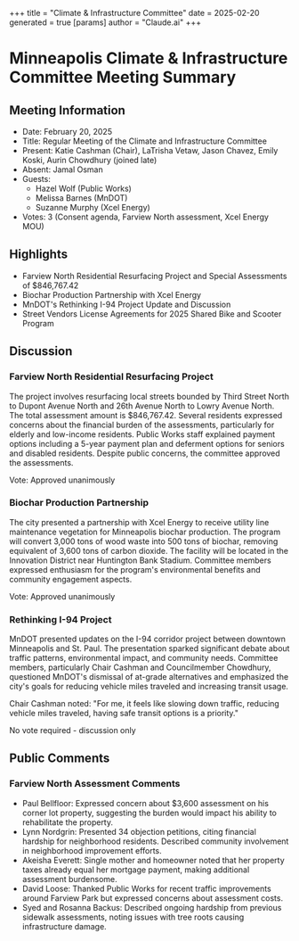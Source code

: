+++
title = "Climate & Infrastructure Committee"
date = 2025-02-20
 generated = true
[params]
  author = "Claude.ai"
+++

# Minneapolis Climate & Infrastructure Committee Meeting Summary

## Meeting Information
- Date: February 20, 2025
- Title: Regular Meeting of the Climate and Infrastructure Committee
- Present: Katie Cashman (Chair), LaTrisha Vetaw, Jason Chavez, Emily Koski, Aurin Chowdhury (joined late)
- Absent: Jamal Osman
- Guests: 
  - Hazel Wolf (Public Works)
  - Melissa Barnes (MnDOT)
  - Suzanne Murphy (Xcel Energy)
- Votes: 3 (Consent agenda, Farview North assessment, Xcel Energy MOU)

## Highlights
- Farview North Residential Resurfacing Project and Special Assessments of $846,767.42
- Biochar Production Partnership with Xcel Energy
- MnDOT's Rethinking I-94 Project Update and Discussion
- Street Vendors License Agreements for 2025 Shared Bike and Scooter Program

## Discussion

### Farview North Residential Resurfacing Project
The project involves resurfacing local streets bounded by Third Street North to Dupont Avenue North and 26th Avenue North to Lowry Avenue North. The total assessment amount is $846,767.42. Several residents expressed concerns about the financial burden of the assessments, particularly for elderly and low-income residents. Public Works staff explained payment options including a 5-year payment plan and deferment options for seniors and disabled residents. Despite public concerns, the committee approved the assessments.

Vote: Approved unanimously

### Biochar Production Partnership
The city presented a partnership with Xcel Energy to receive utility line maintenance vegetation for Minneapolis biochar production. The program will convert 3,000 tons of wood waste into 500 tons of biochar, removing equivalent of 3,600 tons of carbon dioxide. The facility will be located in the Innovation District near Huntington Bank Stadium. Committee members expressed enthusiasm for the program's environmental benefits and community engagement aspects.

Vote: Approved unanimously

### Rethinking I-94 Project
MnDOT presented updates on the I-94 corridor project between downtown Minneapolis and St. Paul. The presentation sparked significant debate about traffic patterns, environmental impact, and community needs. Committee members, particularly Chair Cashman and Councilmember Chowdhury, questioned MnDOT's dismissal of at-grade alternatives and emphasized the city's goals for reducing vehicle miles traveled and increasing transit usage.

Chair Cashman noted: "For me, it feels like slowing down traffic, reducing vehicle miles traveled, having safe transit options is a priority."

No vote required - discussion only

## Public Comments

### Farview North Assessment Comments
- Paul Bellfloor: Expressed concern about $3,600 assessment on his corner lot property, suggesting the burden would impact his ability to rehabilitate the property.
- Lynn Nordgrin: Presented 34 objection petitions, citing financial hardship for neighborhood residents. Described community involvement in neighborhood improvement efforts.
- Akeisha Everett: Single mother and homeowner noted that her property taxes already equal her mortgage payment, making additional assessment burdensome.
- David Loose: Thanked Public Works for recent traffic improvements around Farview Park but expressed concerns about assessment costs.
- Syed and Rosanna Backus: Described ongoing hardship from previous sidewalk assessments, noting issues with tree roots causing infrastructure damage.
